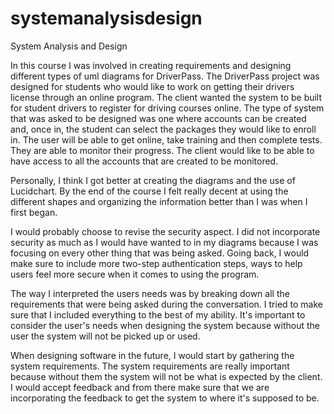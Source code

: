 # systemanalysisdesign
System Analysis and Design

In this course I was involved in creating requirements and designing different types of uml diagrams for DriverPass. The DriverPass project was designed for students who would like to work on getting their drivers license through an online program. The client wanted the system to be built for student drivers to register for driving courses online. The type of system that was asked to be designed was one where accounts can be created and, once in, the student can select the packages they would like to enroll in. The user will be able to get online, take training and then complete tests. They are able to monitor their progress. The client would like to be able to have access to all the accounts that are created to be monitored. 

Personally, I think I got better at creating the diagrams and the use of Lucidchart. By the end of the course I felt really decent at using the different shapes and organizing the information better than I was when I first began.

I would probably choose to revise the security aspect. I did not incorporate security as much as I would have wanted to in my diagrams because I was focusing on every other thing that was being asked. Going back, I would make sure to include more two-step authentication steps, ways to help users feel more secure when it comes to using the program.

The way I interpreted the users needs was by breaking down all the requirements that were being asked during the conversation. I tried to make sure that I included everything to the best of my ability. It's important to consider the user's needs when designing the system because without the user the system will not be picked up or used. 

When designing software in the future, I would start by gathering the system requirements. The system requirements are really important because without them the system will not be what is expected by the client. I would accept feedback and from there make sure that we are incorporating the feedback to get the system to where it's supposed to be.

